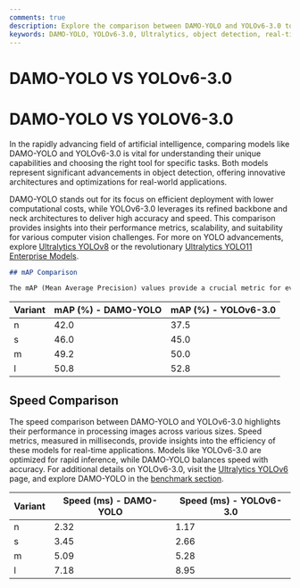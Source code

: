 ```yaml
---
comments: true
description: Explore the comparison between DAMO-YOLO and YOLOv6-3.0 to understand their performance in object detection, real-time AI, and edge AI applications. Delve into their unique features, speed, and accuracy to determine which model best suits your computer vision needs.
keywords: DAMO-YOLO, YOLOv6-3.0, Ultralytics, object detection, real-time AI, edge AI, computer vision, deep learning models, AI performance comparison
---
```


# DAMO-YOLO VS YOLOv6-3.0

# DAMO-YOLO VS YOLOV6-3.0

In the rapidly advancing field of artificial intelligence, comparing models like DAMO-YOLO and YOLOv6-3.0 is vital for understanding their unique capabilities and choosing the right tool for specific tasks. Both models represent significant advancements in object detection, offering innovative architectures and optimizations for real-world applications.

DAMO-YOLO stands out for its focus on efficient deployment with lower computational costs, while YOLOv6-3.0 leverages its refined backbone and neck architectures to deliver high accuracy and speed. This comparison provides insights into their performance metrics, scalability, and suitability for various computer vision challenges. For more on YOLO advancements, explore [Ultralytics YOLOv8](https://docs.ultralytics.com/models/yolov8/) or the revolutionary [Ultralytics YOLO11 Enterprise Models](https://www.ultralytics.com/blog/introducing-ultralytics-yolo11-enterprise-models).




```markdown
## mAP Comparison

The mAP (Mean Average Precision) values provide a crucial metric for evaluating the accuracy of object detection models like DAMO-YOLO and YOLOV6-3.0. By comparing mAP@0.50 and mAP@0.50:0.95 values across different variants, we can assess each model's ability to detect and localize objects with precision at varying thresholds. Learn more about [mAP metrics](https://www.ultralytics.com/glossary/mean-average-precision-map) and their significance in model evaluation.
```


| Variant | mAP (%) - DAMO-YOLO | mAP (%) - YOLOv6-3.0 |
|---------|--------------------|--------------------|
| n | 42.0 | 37.5 |
| s | 46.0 | 45.0 |
| m | 49.2 | 50.0 |
| l | 50.8 | 52.8 |



## Speed Comparison

The speed comparison between DAMO-YOLO and YOLOv6-3.0 highlights their performance in processing images across various sizes. Speed metrics, measured in milliseconds, provide insights into the efficiency of these models for real-time applications. Models like YOLOv6-3.0 are optimized for rapid inference, while DAMO-YOLO balances speed with accuracy. For additional details on YOLOv6-3.0, visit the [Ultralytics YOLOv6](https://docs.ultralytics.com/models/yolov6/) page, and explore DAMO-YOLO in the [benchmark section](https://docs.ultralytics.com/modes/benchmark/).


| Variant | Speed (ms) - DAMO-YOLO | Speed (ms) - YOLOv6-3.0 |
|---------|-----------------------|-----------------------|
| n | 2.32 | 1.17 |
| s | 3.45 | 2.66 |
| m | 5.09 | 5.28 |
| l | 7.18 | 8.95 |